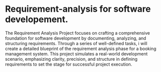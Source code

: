 # Requirement-analysis for software developement.
The Requirement Analysis Project focuses on crafting a comprehensive foundation for software development by documenting, analyzing, and structuring requirements. Through a series of well-defined tasks, i will create a detailed blueprint of the requirement analysis phase for a booking management system. This project simulates a real-world development scenario, emphasizing clarity, precision, and structure in defining requirements to set the stage for successful project execution.

